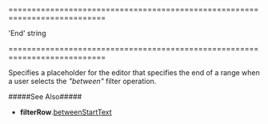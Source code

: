 <!--**
/*-------------------------------------------
    Auto-generated file. Do not modify.
-------------------------------------------

**-->
===========================================================================
<!--default-->'End'<!--/default-->
<!--type-->string<!--/type-->
===========================================================================

<!--shortDescription-->
Specifies a placeholder for the editor that specifies the end of a range when a user selects the *"between"* filter operation.
<!--/shortDescription-->

<!--fullDescription-->
#####See Also#####
- **filterRow**.[betweenStartText]({basewidgetpath}/Configuration/filterRow/#betweenStartText)
<!--/fullDescription-->